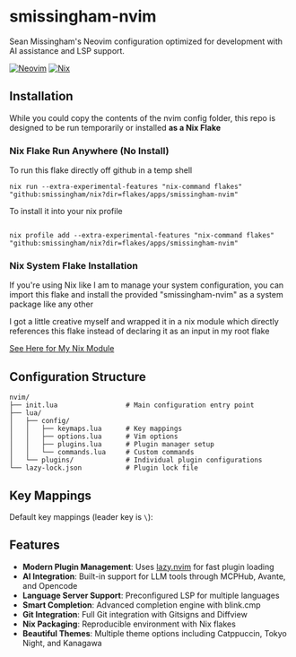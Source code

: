 # smissingham-nvim

Sean Missingham's Neovim configuration optimized for development with AI assistance and LSP support.

[![Neovim](https://img.shields.io/badge/Neovim-0.9%2B-green)](https://neovim.io/)
[![Nix](https://img.shields.io/badge/Nix-reproducible-blue)](https://nixos.org/)

## Installation

While you could copy the contents of the nvim config folder, this repo
is designed to be run temporarily or installed **as a Nix Flake**

### Nix Flake Run Anywhere (No Install)

To run this flake directly off github in a temp shell

```
nix run --extra-experimental-features "nix-command flakes" "github:smissingham/nix?dir=flakes/apps/smissingham-nvim"
```

To install it into your nix profile

```

nix profile add --extra-experimental-features "nix-command flakes" "github:smissingham/nix?dir=flakes/apps/smissingham-nvim"
```

### Nix System Flake Installation

If you're using Nix like I am to manage your system configuration, you can import
this flake and install the provided "smissingham-nvim" as a system package like any other

I got a little creative myself and wrapped it in a nix module which
directly references this flake instead of declaring it as an input in my root flake

[See Here for My Nix Module](../../modules/shared/devtools/smissingham-nvim.nix)

## Configuration Structure

```
nvim/
├── init.lua                 # Main configuration entry point
├── lua/
│   ├── config/
│   │   ├── keymaps.lua      # Key mappings
│   │   ├── options.lua      # Vim options
│   │   ├── plugins.lua      # Plugin manager setup
│   │   └── commands.lua     # Custom commands
│   └── plugins/             # Individual plugin configurations
└── lazy-lock.json           # Plugin lock file
```

## Key Mappings

Default key mappings (leader key is `\`):

## Features

- **Modern Plugin Management**: Uses [lazy.nvim](https://github.com/folke/lazy.nvim) for fast plugin loading
- **AI Integration**: Built-in support for LLM tools through MCPHub, Avante, and Opencode
- **Language Server Support**: Preconfigured LSP for multiple languages
- **Smart Completion**: Advanced completion engine with blink.cmp
- **Git Integration**: Full Git integration with Gitsigns and Diffview
- **Nix Packaging**: Reproducible environment with Nix flakes
- **Beautiful Themes**: Multiple theme options including Catppuccin, Tokyo Night, and Kanagawa
